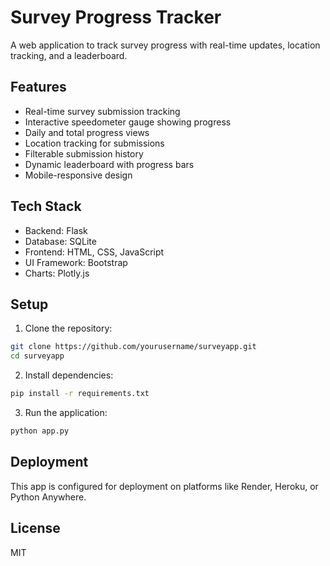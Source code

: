 # Survey Progress Tracker

A web application to track survey progress with real-time updates, location tracking, and a leaderboard.

## Features

- Real-time survey submission tracking
- Interactive speedometer gauge showing progress
- Daily and total progress views
- Location tracking for submissions
- Filterable submission history
- Dynamic leaderboard with progress bars
- Mobile-responsive design

## Tech Stack

- Backend: Flask
- Database: SQLite
- Frontend: HTML, CSS, JavaScript
- UI Framework: Bootstrap
- Charts: Plotly.js

## Setup

1. Clone the repository:
```bash
git clone https://github.com/yourusername/surveyapp.git
cd surveyapp
```

2. Install dependencies:
```bash
pip install -r requirements.txt
```

3. Run the application:
```bash
python app.py
```

## Deployment

This app is configured for deployment on platforms like Render, Heroku, or Python Anywhere.

## License
MIT


